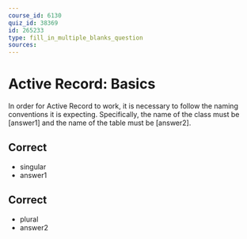 ```yaml
---
course_id: 6130
quiz_id: 38369
id: 265233
type: fill_in_multiple_blanks_question
sources:
---
```


# Active Record: Basics

In order for Active Record to work, it is necessary to follow the naming
conventions it is expecting. Specifically, the name of the class must be
[answer1] and the name of the table must be [answer2].

## Correct

- singular
- answer1

## Correct

- plural
- answer2
